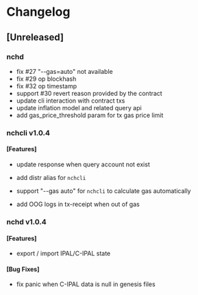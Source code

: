 # Changelog

## [Unreleased]
### nchd

* fix #27 "--gas=auto" not available
* fix #29 op blockhash
* fix #32 op timestamp
* support #30 revert reason provided by the contract
* update cli interaction with contract txs
* update inflation model and related query api
* add gas_price_threshold param for tx gas price limit

### nchcli v1.0.4

#### [Features]

* update response when query account not exist 

* add distr alias for ```nchcli```

* support "--gas auto" for ```nchcli``` to calculate gas automatically

* add OOG logs in tx-receipt when out of gas

### nchd v1.0.4

#### [Features]

* export / import IPAL/C-IPAL state

#### [Bug Fixes]

* fix panic when C-IPAL data is null in genesis files
